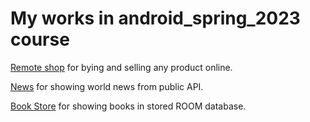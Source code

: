 # My works in android_spring_2023 course
[Remote shop](https://github.com/Erdaulet0341/AndroidStudioProjects/tree/master/RemoteShop) for bying and selling any product online.

[News](https://github.com/Erdaulet0341/AndroidStudioProjects/tree/master/NewsUs) for showing world news from public API.

[Book Store](https://github.com/Erdaulet0341/AndroidStudioProjects/tree/master/BookStore) for showing books in stored ROOM database.

